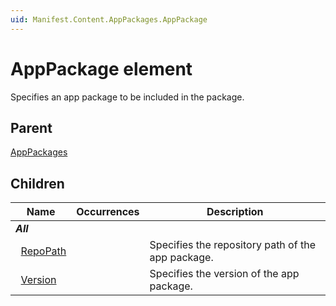 ```yaml
---
uid: Manifest.Content.AppPackages.AppPackage
---
```


# AppPackage element

Specifies an app package to be included in the package.

## Parent

[AppPackages](xref:Manifest.Content.AppPackages)

## Children

|Name|Occurrences|Description|
|--- |--- |--- |
|***All***|||
|&nbsp;&nbsp;[RepoPath](xref:Manifest.Content.AppPackages.AppPackage.RepoPath)||Specifies the repository path of the app package.|
|&nbsp;&nbsp;[Version](xref:Manifest.Content.AppPackages.AppPackage.Version)||Specifies the version of the app package.|

